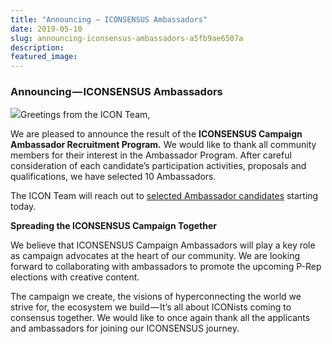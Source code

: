 ```yaml
---
title: "Announcing — ICONSENSUS Ambassadors"
date: 2019-05-10
slug: announcing-iconsensus-ambassadors-a5fb9ae6507a
description:
featured_image:
---
```


### **Announcing — ICONSENSUS Ambassadors**

![](https://cdn-images-1.medium.com/max/800/0*bXrGv-zXCSx77N66)Greetings from the ICON Team,

We are pleased to announce the result of the **ICONSENSUS Campaign Ambassador Recruitment Program.** We would like to thank all community members for their interest in the Ambassador Program. After careful consideration of each candidate’s participation activities, proposals and qualifications, we have selected 10 Ambassadors.

The ICON Team will reach out to [selected Ambassador candidates](http://bit.ly/2DY66Mk) starting today.

**Spreading the ICONSENSUS Campaign Together**

We believe that ICONSENSUS Campaign Ambassadors will play a key role as campaign advocates at the heart of our community. We are looking forward to collaborating with ambassadors to promote the upcoming P-Rep elections with creative content.

The campaign we create, the visions of hyperconnecting the world we strive for, the ecosystem we build — It’s all about ICONists coming to consensus together. We would like to once again thank all the applicants and ambassadors for joining our ICONSENSUS journey.


